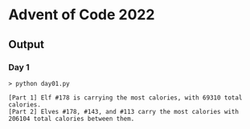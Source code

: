 # Advent of Code 2022

## Output

### Day 1
```
> python day01.py

[Part 1] Elf #178 is carrying the most calories, with 69310 total calories.
[Part 2] Elves #178, #143, and #113 carry the most calories with 206104 total calories between them.
```